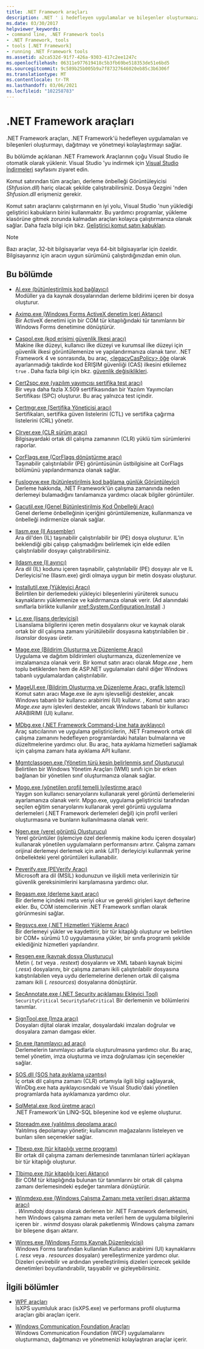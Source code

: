 ```yaml
---
title: .NET Framework araçları
description: .NET ' i hedefleyen uygulamalar ve bileşenler oluşturmanızı, dağıtmanızı ve yönetmenizi kolaylaştıran .NET araçları listesini inceleyin.
ms.date: 03/30/2017
helpviewer_keywords:
- command line, .NET Framework tools
- .NET Framework, tools
- tools [.NET Framework]
- running .NET Framework tools
ms.assetid: a2ca532d-91f7-426a-9303-417c2ee1247c
ms.openlocfilehash: 06311e977619418c5b3fb69be518353de51e6bd5
ms.sourcegitcommit: 9c589b25b005b9a7f87327646020eb85c3b6306f
ms.translationtype: MT
ms.contentlocale: tr-TR
ms.lasthandoff: 03/06/2021
ms.locfileid: "102258783"
---
```

# <a name="net-framework-tools"></a>.NET Framework araçları

.NET Framework araçları, .NET Framework'ü hedefleyen uygulamaları ve bileşenleri oluşturmayı, dağıtmayı ve yönetmeyi kolaylaştırmayı sağlar.

Bu bölümde açıklanan .NET Framework Araçlarının çoğu Visual Studio ile otomatik olarak yüklenir. Visual Studio 'yu indirmek için [Visual Studio İndirmeleri](https://visualstudio.microsoft.com/downloads/?utm_medium=microsoft&utm_source=docs.microsoft.com&utm_campaign=inline+link&utm_content=download+vs2019) sayfasını ziyaret edin.

Komut satırından tüm araçları, derleme önbelleği Görüntüleyicisi (*Shfusion.dll*) hariç olacak şekilde çalıştırabilirsiniz. Dosya Gezgini 'nden *Shfusion.dll* erişmeniz gerekir.
  
Komut satırı araçlarını çalıştırmanın en iyi yolu, Visual Studio 'nun yüklediği geliştirici kabukların birini kullanmaktır. Bu yardımcı programlar, yükleme klasörüne gitmek zorunda kalmadan araçları kolayca çalıştırmanıza olanak sağlar. Daha fazla bilgi için bkz. [Geliştirici komut satırı kabukları](/visualstudio/ide/reference/command-prompt-powershell).

> [!NOTE]
> Bazı araçlar, 32-bit bilgisayarlar veya 64-bit bilgisayarlar için özeldir. Bilgisayarınız için aracın uygun sürümünü çalıştırdığınızdan emin olun.

## <a name="in-this-section"></a>Bu bölümde

- [Al.exe (bütünleştirilmiş kod bağlayıcı)](al-exe-assembly-linker.md)  
Modüller ya da kaynak dosyalarından derleme bildirimi içeren bir dosya oluşturur.

- [Aximp.exe (Windows Forms ActiveX denetim Içeri Aktarıcı)](aximp-exe-windows-forms-activex-control-importer.md)  
Bir ActiveX denetimi için bir COM tür kitaplığındaki tür tanımlarını bir Windows Forms denetimine dönüştürür.

- [Caspol.exe (kod erişimi güvenlik Ilkesi aracı)](caspol-exe-code-access-security-policy-tool.md)  
Makine ilke düzeyi, kullanıcı ilke düzeyi ve kurumsal ilke düzeyi için güvenlik ilkesi görüntülemenize ve yapılandırmanıza olanak tanır. .NET Framework 4 ve sonrasında, bu araç, [ \<legacyCasPolicy> öğe](../configure-apps/file-schema/runtime/netfx40-legacysecuritypolicy-element.md) olarak ayarlanmadığı takdirde kod ERIŞIM güvenliği (CAS) ilkesini etkilemez `true` . Daha fazla bilgi için bkz. [güvenlik değişiklikleri](/previous-versions/dotnet/framework/security/security-changes).

- [Cert2spc.exe (yazılım yayımcısı sertifika test aracı)](cert2spc-exe-software-publisher-certificate-test-tool.md)  
Bir veya daha fazla X.509 sertifikasından bir Yazılım Yayımcıları Sertifikası (SPC) oluşturur. Bu araç yalnızca test içindir.

- [Certmgr.exe (Sertifika Yöneticisi aracı)](certmgr-exe-certificate-manager-tool.md)  
Sertifikaları, sertifika güven listelerini (CTL) ve sertifika çağırma listelerini (CRL) yönetir.

- [Clrver.exe (CLR sürüm aracı)](clrver-exe-clr-version-tool.md)  
Bilgisayardaki ortak dil çalışma zamanının (CLR) yüklü tüm sürümlerini raporlar.

- [CorFlags.exe (CorFlags dönüştürme aracı)](corflags-exe-corflags-conversion-tool.md)  
Taşınabilir çalıştırılabilir (PE) görüntüsünün üstbilgisine ait CorFlags bölümünü yapılandırmanıza olanak sağlar.

- [Fuslogvw.exe (bütünleştirilmiş kod bağlama günlük Görüntüleyici)](fuslogvw-exe-assembly-binding-log-viewer.md)  
Derleme hakkında, .NET Framework'ün çalışma zamanında neden derlemeyi bulamadığını tanılamanıza yardımcı olacak bilgiler görüntüler.

- [Gacutil.exe (Genel Bütünleştirilmiş Kod Önbelleği Aracı)](gacutil-exe-gac-tool.md)  
Genel derleme önbelleğinin içeriğini görüntülemenize, kullanmanıza ve önbelleği indirmenize olanak sağlar.

- [Ilasm.exe (Il Assembler)](ilasm-exe-il-assembler.md)  
Ara dil'den (IL) taşınabilir çalıştırılabilir bir (PE) dosya oluşturur. IL'in beklendiği gibi çalışıp çalışmadığını belirlemek için elde edilen çalıştırılabilir dosyayı çalıştırabilirsiniz.

- [Ildasm.exe (Il ayırıcı)](ildasm-exe-il-disassembler.md)  
Ara dil (IL) kodunu içeren taşınabilir, çalıştırılabilir (PE) dosyayı alır ve IL Derleyicisi'ne (Ilasm.exe) girdi olmaya uygun bir metin dosyası oluşturur.

- [Installutil.exe (Yükleyici Aracı)](installutil-exe-installer-tool.md)  
Belirtilen bir derlemedeki yükleyici bileşenlerini yürüterek sunucu kaynaklarını yüklemenize ve kaldırmanıza olanak verir. (Ad alanındaki sınıflarla birlikte kullanılır <xref:System.Configuration.Install> .)

- [Lc.exe (lisans derleyicisi)](lc-exe-license-compiler.md)  
Lisanslama bilgilerini içeren metin dosyalarını okur ve kaynak olarak ortak bir dil çalışma zamanı yürütülebilir dosyasına katıştırılabilen bir *. lisanslar* dosyası üretir.

- [Mage.exe (Bildirim Oluşturma ve Düzenleme Aracı)](mage-exe-manifest-generation-and-editing-tool.md)  
Uygulama ve dağıtım bildirimleri oluşturmanıza, düzenlemenize ve imzalamanıza olanak verir. Bir komut satırı aracı olarak *Mage.exe* , hem toplu betiklerden hem de ASP.NET uygulamaları dahil diğer Windows tabanlı uygulamalardan çalıştırılabilir.

- [MageUI.exe (Bildirim Oluşturma ve Düzenleme Aracı, grafik Istemci)](mageui-exe-manifest-generation-and-editing-tool-graphical-client.md)  
Komut satırı aracı Mage.exe ile aynı işlevselliği destekler, ancak Windows tabanlı bir kullanıcı arabirimi (UI) kullanır. , Komut satırı aracı *Mage.exe* aynı işlevleri destekler, ancak Windows tabanlı bir kullanıcı ARABIRIMI (UI) kullanır.

- [MDbg.exe (.NET Framework Command-Line hata ayıklayıcı)](mdbg-exe.md)  
Araç satıcılarının ve uygulama geliştiricilerin, .NET Framework ortak dil çalışma zamanını hedefleyen programlardaki hataları bulmalarına ve düzeltmelerine yardımcı olur. Bu araç, hata ayıklama hizmetleri sağlamak için çalışma zamanı hata ayıklama API kullanır.

- [Mgmtclassgen.exe (Yönetim türü kesin belirlenmiş sınıf Oluşturucu)](mgmtclassgen-exe.md)  
Belirtilen bir Windows Yönetim Araçları (WMI) sınıfı için bir erken bağlanan bir yönetilen sınıf oluşturmanıza olanak sağlar.

- [Mpgo.exe (yönetilen profil temelli Iyileştirme aracı)](mpgo-exe-managed-profile-guided-optimization-tool.md)  
Yaygın son kullanıcı senaryolarını kullanarak yerel görüntü derlemelerini ayarlamanıza olanak verir. Mpgo.exe, uygulama geliştiricisi tarafından seçilen eğitim senaryolarını kullanarak yerel görüntü uygulama derlemeleri (.NET Framework derlemeleri değil) için profil verileri oluşturmasına ve bunların kullanılmasına olanak verir.

- [Ngen.exe (yerel görüntü Oluşturucu)](ngen-exe-native-image-generator.md)  
Yerel görüntüler (işlemciye özel derlenmiş makine kodu içeren dosyalar) kullanarak yönetilen uygulamaların performansını artırır. Çalışma zamanı orijinal derlemeyi derlemek için anlık (JIT) derleyiciyi kullanmak yerine önbellekteki yerel görüntüleri kullanabilir.

- [Peverify.exe (PEVerify Aracı)](peverify-exe-peverify-tool.md)  
Microsoft ara dil (MSIL) kodunuzun ve ilişkili meta verilerinizin tür güvenlik gereksinimlerini karşılamasına yardımcı olur.

- [Regasm.exe (derleme kayıt aracı)](regasm-exe-assembly-registration-tool.md)  
Bir derleme içindeki meta veriyi okur ve gerekli girişleri kayıt defterine ekler. Bu, COM istemcilerinin .NET Framework sınıfları olarak görünmesini sağlar.

- [Regsvcs.exe (.NET Hizmetleri Yükleme Aracı)](regsvcs-exe-net-services-installation-tool.md)  
Bir derlemeyi yükler ve kaydettirir, bir tür kitaplığı oluşturur ve belirtilen bir COM+ sürümü 1.0 uygulamasına yükler, bir sınıfa programlı şekilde eklediğiniz hizmetleri yapılandırır.

- [Resgen.exe (kaynak dosya Oluşturucu)](resgen-exe-resource-file-generator.md)  
Metin (*. txt* veya *. restext*) dosyalarını ve XML tabanlı kaynak biçimi (.*resx*) dosyalarını, bir çalışma zamanı ikili çalıştırılabilir dosyasına katıştırılabilen veya uydu derlemelerine derlenen ortak dil çalışma zamanı ikili (*. resources*) dosyalarına dönüştürür.

- [SecAnnotate.exe (.NET Security açıklaması Ekleyici Tool)](secannotate-exe-net-security-annotator-tool.md)  
`SecurityCritical` `SecuritySafeCritical` Bir derlemenin ve bölümlerini tanımlar.

- [SignTool.exe (Imza aracı)](signtool-exe.md)  
Dosyaları dijital olarak imzalar, dosyalardaki imzaları doğrular ve dosyalara zaman damgası ekler.

- [Sn.exe (tanımlayıcı ad aracı)](sn-exe-strong-name-tool.md)  
Derlemelerin tanımlayıcı adlarla oluşturulmasına yardımcı olur. Bu araç, temel yönetim, imza oluşturma ve imza doğrulaması için seçenekler sağlar.

- [SOS.dll (SOS hata ayıklama uzantısı)](sos-dll-sos-debugging-extension.md)  
İç ortak dil çalışma zamanı (CLR) ortamıyla ilgili bilgi sağlayarak, WinDbg.exe hata ayıklayıcısındaki ve Visual Studio'daki yönetilen programlarda hata ayıklamanıza yardımcı olur.

- [SqlMetal.exe (kod üretme aracı)](sqlmetal-exe-code-generation-tool.md)  
.NET Framework'ün LINQ-SQL bileşenine kod ve eşleme oluşturur.

- [Storeadm.exe (yalıtılmış depolama aracı)](storeadm-exe-isolated-storage-tool.md)  
Yalıtılmış depolamayı yönetir; kullanıcının mağazalarını listeleyen ve bunları silen seçenekler sağlar.

- [Tlbexp.exe (tür kitaplığı verme programı)](tlbexp-exe-type-library-exporter.md)  
Bir ortak dil çalışma zamanı derlemesinde tanımlanan türleri açıklayan bir tür kitaplığı oluşturur.

- [Tlbimp.exe (tür kitaplığı Içeri Aktarıcı)](tlbimp-exe-type-library-importer.md)  
Bir COM tür kitaplığında bulunan tür tanımlarını bir ortak dil çalışma zamanı derlemesindeki eşdeğer tanımlara dönüştürür.

- [Winmdexp.exe (Windows Çalışma Zamanı meta verileri dışarı aktarma aracı)](winmdexp-exe-windows-runtime-metadata-export-tool.md)  
*. Winmdobj* dosyası olarak derlenen bir .NET Framework derlemesini, hem Windows çalışma zamanı meta verileri hem de uygulama bilgilerini içeren bir *. winmd* dosyası olarak paketlenmiş Windows çalışma zamanı bir bileşene dışarı aktarır.

- [Winres.exe (Windows Forms Kaynak Düzenleyicisi)](winres-exe-windows-forms-resource-editor.md)  
Windows Forms tarafından kullanılan Kullanıcı arabirimi (UI) kaynaklarını (*. resx* veya *. resources* dosyaları) yerelleştirmenize yardımcı olur. Dizeleri çevirebilir ve ardından yerelleştirilmiş dizeleri içerecek şekilde denetimleri boyutlandırabilir, taşıyabilir ve gizleyebilirsiniz.

## <a name="related-sections"></a>İlgili bölümler

- [WPF araçları](/previous-versions/ms742404(v=vs.110))  
İsXPS uyumluluk aracı (isXPS.exe) ve performans profil oluşturma araçları gibi araçları içerir.

- [Windows Communication Foundation Araçları](../wcf/tools.md)  
Windows Communication Foundation (WCF) uygulamalarını oluşturmanızı, dağıtmanızı ve yönetmenizi kolaylaştıran araçlar içerir.
